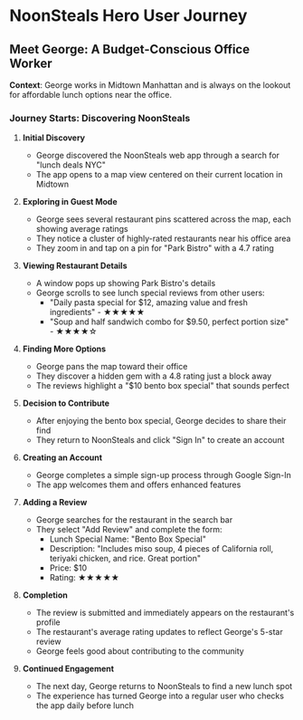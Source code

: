 # NoonSteals Hero User Journey

## Meet George: A Budget-Conscious Office Worker

**Context**: George works in Midtown Manhattan and is always on the lookout for affordable lunch options near the office.

### Journey Starts: Discovering NoonSteals

1. **Initial Discovery**

   - George discovered the NoonSteals web app through a search for "lunch deals NYC"
   - The app opens to a map view centered on their current location in Midtown

2. **Exploring in Guest Mode**

   - George sees several restaurant pins scattered across the map, each showing average ratings
   - They notice a cluster of highly-rated restaurants near his office area
   - They zoom in and tap on a pin for "Park Bistro" with a 4.7 rating

3. **Viewing Restaurant Details**

   - A window pops up showing Park Bistro's details
   - George scrolls to see lunch special reviews from other users:
     - "Daily pasta special for $12, amazing value and fresh ingredients" - ★★★★★
     - "Soup and half sandwich combo for $9.50, perfect portion size" - ★★★★☆

4. **Finding More Options**

   - George pans the map toward their office
   - They discover a hidden gem with a 4.8 rating just a block away
   - The reviews highlight a "$10 bento box special" that sounds perfect

5. **Decision to Contribute**

   - After enjoying the bento box special, George decides to share their find
   - They return to NoonSteals and click "Sign In" to create an account

6. **Creating an Account**

   - George completes a simple sign-up process through Google Sign-In
   - The app welcomes them and offers enhanced features

7. **Adding a Review**

   - George searches for the restaurant in the search bar
   - They select "Add Review" and complete the form:
     - Lunch Special Name: "Bento Box Special"
     - Description: "Includes miso soup, 4 pieces of California roll, teriyaki chicken, and rice. Great portion"
     - Price: $10
     - Rating: ★★★★★

8. **Completion**

   - The review is submitted and immediately appears on the restaurant's profile
   - The restaurant's average rating updates to reflect George's 5-star review
   - George feels good about contributing to the community

9. **Continued Engagement**
   - The next day, George returns to NoonSteals to find a new lunch spot
   - The experience has turned George into a regular user who checks the app daily before lunch
